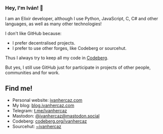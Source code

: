 ### Hey, I'm Iván! 👋

I am an Elixir developer, although I use Python, JavaScript, C, C# and other languages, as well as many other technologies!

I don't like GitHub because: 

- I prefer decentralised projects.
- I prefer to use other forges, like Codeberg or sourcehut.

Thus I always try to keep all my code in [Codeberg](https://codeberg.org/ivanhercaz).

But yes, I still use GitHub just for participate in projects of other people, communities and for work.

## Find me!

- Personal website: [ivanhercaz.com][web]
- My blog: [blog.ivanhercaz.com][blog]
- Telegram: [t.me/ivanhercaz][telegram]
- Mastodon: [@ivanhercaz@mastodon.social][mastodon]
- Codeberg: [codeberg.org/ivanhercaz](https://codeberg.org/ivanhercaz)
- Sourcehut: [~ivanhercaz][sourcehut]

[blog]: https://blog.ivanhercaz.com
[github]: https://github.com/ivanhercaz
[mastodon]: https://mastodon.social/@ivanhercaz
[sourcehut]: https://sr.ht/~ivanhercaz/
[telegram]: https://t.me/ivanhercaz
[web]: https://ivanhercaz.com
